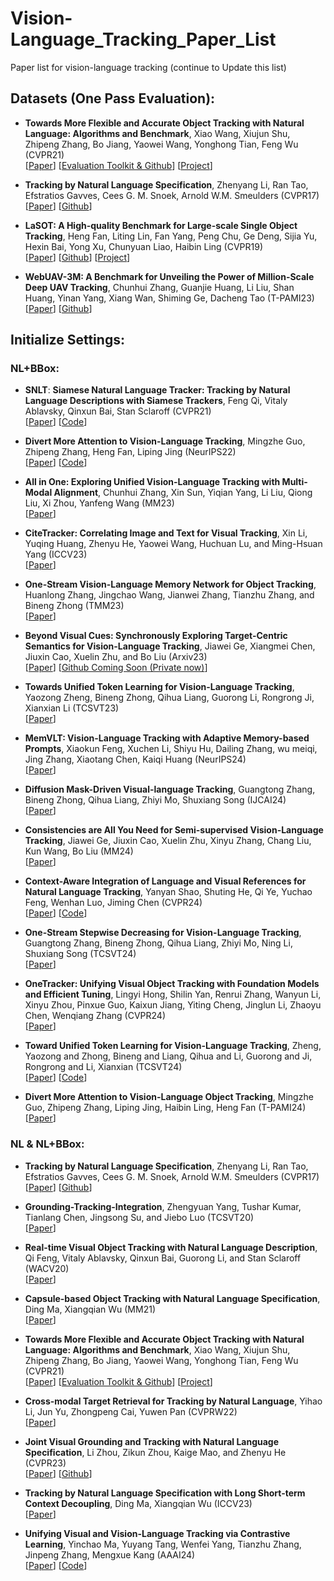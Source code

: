 # Vision-Language_Tracking_Paper_List
Paper list for vision-language tracking (continue to Update this list)

## Datasets (One Pass Evaluation):
* **Towards More Flexible and Accurate Object Tracking with Natural Language: Algorithms and Benchmark**, Xiao Wang, Xiujun Shu, Zhipeng Zhang, Bo Jiang, Yaowei Wang, Yonghong Tian, Feng Wu (CVPR21)  
[[Paper](https://arxiv.org/pdf/2103.16746.pdf)]
[[Evaluation Toolkit & Github](https://github.com/wangxiao5791509/TNL2K_evaluation_toolkit)]
[[Project](https://sites.google.com/view/langtrackbenchmark/)] 


* **Tracking by Natural Language Specification**, Zhenyang Li, Ran Tao, Efstratios Gavves, Cees G. M. Snoek, Arnold W.M. Smeulders (CVPR17)  
[[Paper](http://openaccess.thecvf.com/content_cvpr_2017/papers/Li_Tracking_by_Natural_CVPR_2017_paper.pdf)]
[[Github](https://github.com/QUVA-Lab/lang-tracker)] 

* **LaSOT: A High-quality Benchmark for Large-scale Single Object Tracking**, Heng Fan, Liting Lin, Fan Yang, Peng Chu, Ge Deng, Sijia Yu, Hexin Bai, Yong Xu, Chunyuan Liao, Haibin Ling (CVPR19)  
[[Paper](https://arxiv.org/abs/1809.07845)]
[[Github](https://github.com/HengLan/LaSOT_Evaluation_Toolkit)] 
[[Project](http://vision.cs.stonybrook.edu/~lasot/)]

* **WebUAV-3M: A Benchmark for Unveiling the Power of Million-Scale Deep UAV Tracking**, Chunhui Zhang, Guanjie Huang, Li Liu, Shan Huang, Yinan Yang, Xiang Wan, Shiming Ge, Dacheng Tao (T-PAMI23)  
[[Paper](https://ieeexplore.ieee.org/document/10004511)]
[[Github](https://github.com/983632847/WebUAV-3M)] 


## Initialize Settings:

### NL+BBox:
* **SNLT**: **Siamese Natural Language Tracker: Tracking by Natural Language Descriptions with Siamese Trackers**, Feng Qi, Vitaly Ablavsky, Qinxun Bai, Stan Sclaroff (CVPR21)   
[[Paper](https://arxiv.org/pdf/1912.02048.pdf)] 
[[Code](https://github.com/fredfung007/snlt)]


* **Divert More Attention to Vision-Language Tracking**, Mingzhe Guo, Zhipeng Zhang, Heng Fan, Liping Jing (NeurIPS22)  
[[Paper](https://arxiv.org/abs/2207.01076)] 
[[Code](https://github.com/JudasDie/SOTS)]

* **All in One: Exploring Unified Vision-Language Tracking with Multi-Modal Alignment**, Chunhui Zhang, Xin Sun, Yiqian Yang, Li Liu, Qiong Liu, Xi Zhou, Yanfeng Wang (MM23)  
[[Paper](https://dl.acm.org/doi/10.1145/3581783.3611803)] 

* **CiteTracker: Correlating Image and Text for Visual Tracking**, Xin Li, Yuqing Huang, Zhenyu He, Yaowei Wang, Huchuan Lu, and Ming-Hsuan Yang (ICCV23)  
[[Paper](https://openaccess.thecvf.com/content/ICCV2023/papers/Li_CiteTracker_Correlating_Image_and_Text_for_Visual_Tracking_ICCV_2023_paper.pdf)] 

* **One-Stream Vision-Language Memory Network for Object Tracking**, Huanlong Zhang, Jingchao Wang, Jianwei Zhang, Tianzhu Zhang, and Bineng Zhong (TMM23)  
[[Paper](https://ieeexplore.ieee.org/document/10149530)]

* **Beyond Visual Cues: Synchronously Exploring Target-Centric Semantics for Vision-Language Tracking**, Jiawei Ge, Xiangmei Chen, Jiuxin Cao, Xuelin Zhu, and Bo Liu (Arxiv23)  
[[Paper](https://arxiv.org/abs/2311.17085)]
[[Github Coming Soon (Private now)](https://github.com/PeterBishop0/SATracker)]

* **Towards Unified Token Learning for Vision-Language Tracking**, Yaozong Zheng, Bineng Zhong, Qihua Liang, Guorong Li, Rongrong Ji, Xianxian Li (TCSVT23)  
[[Paper](https://ieeexplore.ieee.org/document/10208210)] 

* **MemVLT: Vision-Language Tracking with Adaptive Memory-based Prompts**, Xiaokun Feng, Xuchen Li, Shiyu Hu, Dailing Zhang, wu meiqi, Jing Zhang, Xiaotang Chen, Kaiqi Huang (NeurIPS24)  
[[Paper](https://nips.cc/virtual/2024/poster/94643)]

* **Diffusion Mask-Driven Visual-language Tracking**, Guangtong Zhang, Bineng Zhong, Qihua Liang, Zhiyi Mo, Shuxiang Song (IJCAI24)  
[[Paper](https://www.ijcai.org/proceedings/2024/0183.pdf)]


* **Consistencies are All You Need for Semi-supervised Vision-Language Tracking**, Jiawei Ge, Jiuxin Cao, Xuelin Zhu, Xinyu Zhang, Chang Liu, Kun Wang, Bo Liu (MM24)  
[[Paper](https://dl.acm.org/doi/10.1145/3664647.3680657)]

* **Context-Aware Integration of Language and Visual References for Natural Language Tracking**, Yanyan Shao, Shuting He, Qi Ye, Yuchao Feng, Wenhan Luo, Jiming Chen (CVPR24)  
[[Paper](https://arxiv.org/abs/2403.19975)]
[[Code](https://github.com/twotwo2/QueryNLT)]

* **One-Stream Stepwise Decreasing for Vision-Language Tracking**, Guangtong Zhang, Bineng Zhong, Qihua Liang, Zhiyi Mo, Ning Li, Shuxiang Song (TCSVT24)  
[[Paper](https://ieeexplore.ieee.org/abstract/document/10510485)]

* **OneTracker: Unifying Visual Object Tracking with Foundation Models and Efficient Tuning**, Lingyi Hong, Shilin Yan, Renrui Zhang, Wanyun Li, Xinyu Zhou, Pinxue Guo, Kaixun Jiang, Yiting Cheng, Jinglun Li, Zhaoyu Chen, Wenqiang Zhang (CVPR24)  
[[Paper](https://arxiv.org/pdf/2403.09634.pdf)]

* **Toward Unified Token Learning for Vision-Language Tracking**, Zheng, Yaozong and Zhong, Bineng and Liang, Qihua and Li, Guorong and Ji, Rongrong and Li, Xianxian (TCSVT24)  
[[Paper](https://ieeexplore.ieee.org/abstract/document/10208210)]
[[Code](https://github.com/Azong-HQU/MMTrack)]



* **Divert More Attention to Vision-Language Object Tracking**, Mingzhe Guo, Zhipeng Zhang, Liping Jing, Haibin Ling, Heng Fan (T-PAMI24)  
[[Paper](https://ieeexplore.ieee.org/abstract/document/10547435)]


### NL & NL+BBox:
* **Tracking by Natural Language Specification**, Zhenyang Li, Ran Tao, Efstratios Gavves, Cees G. M. Snoek, Arnold W.M. Smeulders (CVPR17)  
[[Paper](http://openaccess.thecvf.com/content_cvpr_2017/papers/Li_Tracking_by_Natural_CVPR_2017_paper.pdf)]
[[Github](https://github.com/QUVA-Lab/lang-tracker)] 


* **Grounding-Tracking-Integration**, Zhengyuan Yang, Tushar Kumar, Tianlang Chen, Jingsong Su, and Jiebo Luo (TCSVT20)  
[[Paper](https://arxiv.org/abs/1912.06316)]

* **Real-time Visual Object Tracking with Natural Language Description**, Qi Feng, Vitaly Ablavsky, Qinxun Bai, Guorong Li, and Stan Sclaroff (WACV20)  
[[Paper](https://arxiv.org/abs/1912.06316)]

* **Capsule-based Object Tracking with Natural Language Specification**, Ding Ma, Xiangqian Wu (MM21)  
[[Paper](https://dl.acm.org/doi/abs/10.1145/3474085.3475349)]
 

* **Towards More Flexible and Accurate Object Tracking with Natural Language: Algorithms and Benchmark**, Xiao Wang, Xiujun Shu, Zhipeng Zhang, Bo Jiang, Yaowei Wang, Yonghong Tian, Feng Wu (CVPR21)  
[[Paper](https://arxiv.org/pdf/2103.16746.pdf)]
[[Evaluation Toolkit & Github](https://github.com/wangxiao5791509/TNL2K_evaluation_toolkit)]
[[Project](https://sites.google.com/view/langtrackbenchmark/)] 


* **Cross-modal Target Retrieval for Tracking by Natural Language**, Yihao Li, Jun Yu, Zhongpeng Cai, Yuwen Pan (CVPRW22)  
[[Paper](https://openaccess.thecvf.com/content/CVPR2022W/ODRUM/papers/Li_Cross-Modal_Target_Retrieval_for_Tracking_by_Natural_Language_CVPRW_2022_paper.pdf)]


* **Joint Visual Grounding and Tracking with Natural Language Specification**, Li Zhou, Zikun Zhou, Kaige Mao, and Zhenyu He (CVPR23)  
[[Paper](https://arxiv.org/abs/2303.12027)]
[[Github](https://github.com/lizhou-cs/JointNLT)] 


* **Tracking by Natural Language Specification with Long Short-term Context Decoupling**, Ding Ma, Xiangqian Wu (ICCV23)  
[[Paper](https://openaccess.thecvf.com/content/ICCV2023/papers/Ma_Tracking_by_Natural_Language_Specification_with_Long_Short-term_Context_Decoupling_ICCV_2023_paper.pdf)]


* **Unifying Visual and Vision-Language Tracking via Contrastive Learning**, Yinchao Ma, Yuyang Tang, Wenfei Yang, Tianzhu Zhang, Jinpeng Zhang, Mengxue Kang (AAAI24)  
[[Paper](https://dl.acm.org/doi/10.1145/3664647.3680657)]
[[Code](https://github.com/OpenSpaceAI/UVLTrack)]



